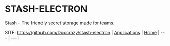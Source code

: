 # STASH-ELECTRON

 Stash - The friendly secret storage made for teams.

 SITE: https://github.com/Doccrazy/stash-electron
 | [Applications](https://portable-linux-apps.github.io/apps.html) | [Home](https://portable-linux-apps.github.io)
 | --- | --- |
